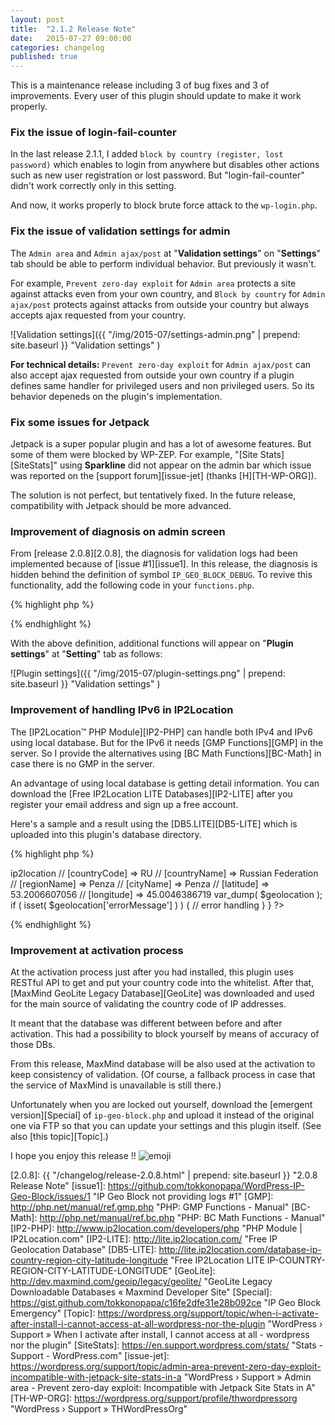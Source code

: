 ```yaml
---
layout: post
title:  "2.1.2 Release Note"
date:   2015-07-27 09:00:00
categories: changelog
published: true
---
```


This is a maintenance release including 3 of bug fixes and 3 of improvements.
Every user of this plugin should update to make it work properly.

<!--more-->

### Fix the issue of login-fail-counter ###

In the last release 2.1.1, I added `block by country (register, lost password)`
which enables to login from anywhere but disables other actions such as new 
user registration or lost password. But "login-fail-counter" didn't work 
correctly only in this setting.

And now, it works properly to block brute force attack to the `wp-login.php`.

### Fix the issue of validation settings for admin ###

The `Admin area` and `Admin ajax/post` at "**Validation settings**" on 
"**Settings**" tab should be able to perform individual behavior. But 
previously it wasn't.

For example, `Prevent zero-day exploit` for `Admin area` protects a site 
against attacks even from your own country, and `Block by country` for 
`Admin ajax/post` protects against attacks from outside your country but 
always accepts ajax requested from your country.

![Validation settings]({{ "/img/2015-07/settings-admin.png" | prepend: site.baseurl }}
  "Validation settings"
)

<div class="alert alert-info" role="alert">
<strong>For technical details:</strong>
<code>Prevent zero-day exploit</code> for <code>Admin ajax/post</code> can 
also accept ajax requested from outside your own country if a plugin defines 
same handler for privileged users and non privileged users. So its behavior 
depeneds on the plugin's implementation.
</div>

### Fix some issues for Jetpack ###

Jetpack is a super popular plugin and has a lot of awesome features. But some 
of them were blocked by WP-ZEP. For example, "[Site Stats][SiteStats]" using 
**Sparkline** did not appear on the admin bar which issue was reported on the 
[support forum][issue-jet] (thanks [H][TH-WP-ORG]).

The solution is not perfect, but tentatively fixed. In the future release, 
compatibility with Jetpack should be more advanced.

### Improvement of diagnosis on admin screen ###

From [release 2.0.8][2.0.8], the diagnosis for validation logs had been 
implemented because of [issue #1][issue1]. In this release, the diagnosis is 
hidden behind the definition of symbol `IP_GEO_BLOCK_DEBUG`. To revive this 
functionality, add the following code in your `functions.php`.

{% highlight php %}
<?php define( 'IP_GEO_BLOCK_DEBUG', true ); ?>
{% endhighlight %}

With the above definition, additional functions will appear on 
"**Plugin settings**" at "**Setting**" tab as follows:

![Plugin settings]({{ "/img/2015-07/plugin-settings.png" | prepend: site.baseurl }}
  "Validation settings"
)

### Improvement of handling IPv6 in IP2Location ###

The [IP2Location&trade; PHP Module][IP2-PHP] can handle both IPv4 and IPv6 
using local database. But for the IPv6 it needs [GMP Functions][GMP] in the 
server. So I provide the alternatives using [BC Math Functions][BC-Math] in 
case there is no GMP in the server.

An advantage of using local database is getting detail information. You can 
download the [Free IP2Location LITE Databases][IP2-LITE] after you register 
your email address and sign up a free account.

Here's a sample and a result using the [DB5.LITE][DB5-LITE] which is uploaded 
into this plugin's database directory.

{% highlight php %}
<?php
/**
 * Set the path to the IP2Location Lite Database.
 *
 */
function my_ip2location_path( $path ) {
    return WP_PLUGIN_DIR . '/ip-geo-block/database/IP2LOCATION-LITE-DB5.IPV6.BIN';
}
add_filter( 'ip-geo-block-ip2location-path', 'my_ip2location_path' );

/**
 * Get the geolocation information of specific IP address.
 *
 */
function my_geolocation() {
    // IP_Geo_Block::get_geolocation(
    //    $ip = NULL, $providers = array(), $callback = 'get_country'
    // );
    //
    // @param string $ip IP address / default: $_SERVER['REMOTE_ADDR']
    // @param array  $providers list of providers / ex: array( 'ipinfo.io' )
    // @param string $callback geolocation function / ex: 'get_location'
    // @return array country code and so on
    $geolocation = IP_Geo_Block::get_geolocation(
        '5.165.178.77', array( 'ip2location' ), 'get_location'
    );

    // [provider] => ip2location
    // [countryCode] => RU
    // [countryName] => Russian Federation
    // [regionName] => Penza
    // [cityName] => Penza
    // [latitude] => 53.2006607056
    // [longitude] => 45.0046386719
    var_dump( $geolocation );

    if ( isset( $geolocation['errorMessage'] ) ) {
        // error handling
    }
}
?>
{% endhighlight %}

### Improvement at activation process ###

At the activation process just after you had installed, this plugin uses 
RESTful API to get and put your country code into the whitelist. After that, 
[MaxMind GeoLite Legacy Database][GeoLite] was downloaded and used for the 
main source of validating the country code of IP addresses.

It meant that the database was different between before and after activation.
This had a possibility to block yourself by means of accuracy of those DBs.

<!-- https://wordpress.org/support/topic/doesnt-work-249 -->

From this release, MaxMind database will be also used at the activation to 
keep consistency of validation. (Of course, a fallback process in case that 
the service of MaxMind is unavailable is still there.)

Unfortunately when you are locked out yourself, download the 
[emergent version][Special] of `ip-geo-block.php` and upload it instead of the 
original one via FTP so that you can update your settings and this plugin itself.
(See also [this topic][Topic].)

I hope you enjoy this release !! <span class="emoji">
![emoji](https://assets-cdn.github.com/images/icons/emoji/unicode/1f604.png)
</span>

[2.0.8]:     {{ "/changelog/release-2.0.8.html" | prepend: site.baseurl }} "2.0.8 Release Note"
[issue1]:    https://github.com/tokkonopapa/WordPress-IP-Geo-Block/issues/1 "IP Geo Block not providing logs #1"
[GMP]:       http://php.net/manual/ref.gmp.php "PHP: GMP Functions - Manual"
[BC-Math]:   http://php.net/manual/ref.bc.php "PHP: BC Math Functions - Manual"
[IP2-PHP]:   http://www.ip2location.com/developers/php "PHP Module | IP2Location.com"
[IP2-LITE]:  http://lite.ip2location.com/ "Free IP Geolocation Database"
[DB5-LITE]:  http://lite.ip2location.com/database-ip-country-region-city-latitude-longitude "Free IP2Location LITE IP-COUNTRY-REGION-CITY-LATITUDE-LONGITUDE"
[GeoLite]:   http://dev.maxmind.com/geoip/legacy/geolite/ "GeoLite Legacy Downloadable Databases « Maxmind Developer Site"
[Special]:   https://gist.github.com/tokkonopapa/c16fe2dfe31e28b092ce "IP Geo Block Emergency"
[Topic]:     https://wordpress.org/support/topic/when-i-activate-after-install-i-cannot-access-at-all-wordpress-nor-the-plugin "WordPress › Support » When I activate after install, I cannot access at all - wordpress nor the plugin"
[SiteStats]: https://en.support.wordpress.com/stats/ "Stats - Support - WordPress.com"
[issue-jet]: https://wordpress.org/support/topic/admin-area-prevent-zero-day-exploit-incompatible-with-jetpack-site-stats-in-a "WordPress › Support » Admin area - Prevent zero-day exploit: Incompatible with Jetpack Site Stats in A"
[TH-WP-ORG]: https://wordpress.org/support/profile/thwordpressorg "WordPress › Support » THWordPressOrg"
